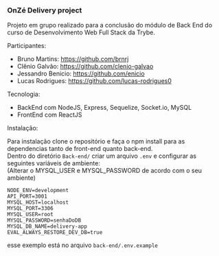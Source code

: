 ### OnZé Delivery project

Projeto em grupo realizado para a conclusão do módulo de Back End do curso de Desenvolvimento Web Full Stack da Trybe.

Participantes:
- Bruno Martins: https://github.com/brnrj <br>
- Clênio Galvão: https://github.com/clenio-galvao <br>
- Jessandro Benicio: https://github.com/enicio <br>
- Lucas Rodrigues: https://github.com/lucas-rodrigues0 <br>


Tecnologia:
- BackEnd com NodeJS, Express, Sequelize, Socket.io, MySQL
- FrontEnd com ReactJS


Instalação:

Para instalação clone o repositório e faça o npm install para as dependencias tanto de front-end quanto back-end. <br>
Dentro do diretório `Back-end/` criar um arquivo `.env` e configurar as seguintes variáveis de ambiente: <br>
(Alterar o MYSQL_USER e MYSQL_PASSWORD de acordo com o seu ambiente)
```
NODE_ENV=development
API_PORT=3001
MYSQL_HOST=localhost
MYSQL_PORT=3306
MYSQL_USER=root
MYSQL_PASSWORD=senhaDoDB
MYSQL_DB_NAME=delivery-app
EVAL_ALWAYS_RESTORE_DEV_DB=true
```

esse exemplo está no arquivo `back-end/.env.example`
